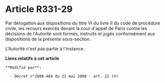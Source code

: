 # Article R331-29

Par dérogation aux dispositions du titre VI du livre II du    code de procédure civile, les recours exercés devant la cour
d'appel de Paris contre les décisions de l'Autorité sont formés, instruits et jugés conformément aux dispositions de la
présente sous-section. 

L'Autorité n'est pas partie à l'instance.

**Liens relatifs à cet article**

	**Modifié par**:

	  - Décret n°2008-484 du 22 mai 2008 - art. 22 (V)

